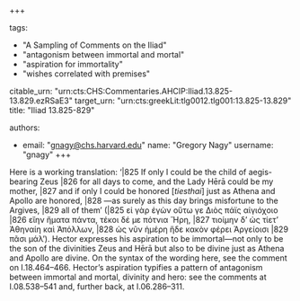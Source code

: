 +++

tags:
- "A Sampling of Comments on the Iliad"
- "antagonism between immortal and mortal"
- "aspiration for immortality"
- "wishes correlated with premises"

citable_urn: "urn:cts:CHS:Commentaries.AHCIP:Iliad.13.825-13.829.ezRSaE3"
target_urn: "urn:cts:greekLit:tlg0012.tlg001:13.825-13.829"
title: "Iliad 13.825-829"

authors:
- email: "gnagy@chs.harvard.edu"
  name: "Gregory Nagy"
  username: "gnagy"
+++

<p>Here is a working translation: ‘|825 If only I could be the child of aegis-bearing Zeus |826 for all days to come, and the Lady Hērā could be my mother, |827 and if only I could be honored [<em>tiesthai</em>] just as Athena and Apollo are honored, |828 —as surely as this day brings misfortune to the Argives, |829 all of them’ (|825 εἰ γὰρ ἐγὼν οὕτω γε Διὸς πάϊς αἰγιόχοιο |826 εἴην ἤματα πάντα, τέκοι δέ με πότνια Ἥρη, |827 τιοίμην δ’ ὡς τίετ’ Ἀθηναίη καὶ Ἀπόλλων, |828 ὡς νῦν ἡμέρη ἥδε κακὸν φέρει Ἀργείοισι |829 πᾶσι μάλ’). Hector expresses his aspiration to be immortal—not only to be the son of the divinities Zeus and Hērā but also to be divine just as Athena and Apollo are divine. On the syntax of the wording here, see the comment on I.18.464–466. Hector’s aspiration typifies a pattern of antagonism between immortal and mortal, divinity and hero: see the comments at I.08.538–541 and, further back, at I.06.286–311.  </p>